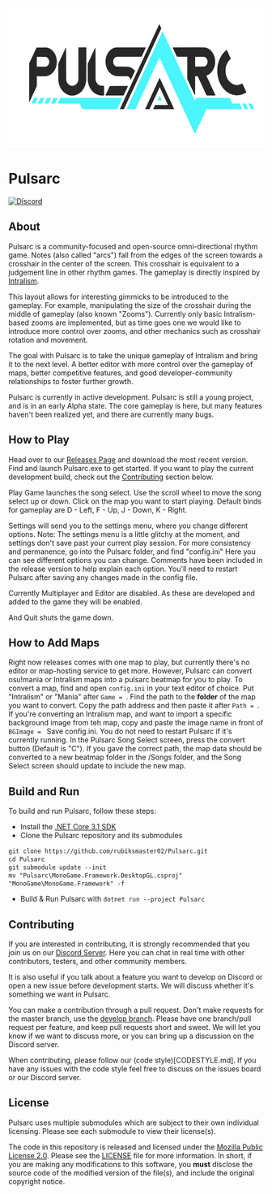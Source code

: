 <p align="center">
  <img width="626px" height="280px" src="assets/logo.png">
</p>

# Pulsarc
[![Discord](https://discordapp.com/api/guilds/486933399425122318/widget.png?style=shield)](https://discord.gg/SYfpvfJ)

## About
Pulsarc is a community-focused and open-source omni-directional rhythm game. Notes (also called "arcs") fall from the edges of the screen towards a crosshair in the center of the screen. This crosshair is equivalent to a judgement line in other rhythm games. The gameplay is directly inspired by [Intralism](https://store.steampowered.com/app/513510/Intralism/).

This layout allows for interesting gimmicks to be introduced to the gameplay. For example, manipulating the size of the crosshair during the middle of gameplay (also known "Zooms"). Currently only basic Intralism-based zooms are implemented, but as time goes one we would like to introduce more control over zooms, and other mechanics such as crosshair rotation and movement.

The goal with Pulsarc is to take the unique gameplay of Intralism and bring it to the next level. A better editor with more control over the gameplay of maps, better competitive features, and good developer-community relationships to foster further growth.

Pulsarc is currently in active development. Pulsarc is still a young project, and is in an early Alpha state. The core gameplay is here, but many features haven't been realized yet, and there are currently many bugs.

## How to Play
Head over to our [Releases Page](https://github.com/PulsarcGame/Pulsarc/releases) and download the most recent version. Find and launch Pulsarc.exe to get started. If you want to play the current development build, check out the [Contributing](README.md#contributing) section below.

Play Game launches the song select. Use the scroll wheel to move the song select up or down. Click on the map you want to start playing. Default binds for gameplay are D - Left, F - Up, J - Down, K - Right.

Settings will send you to the settings menu, where you change different options. Note: The settings menu is a little glitchy at the moment, and settings don't save past your current play session. For more consistency and permanence, go into the Pulsarc folder, and find "config.ini" Here you can see different options you can change. Comments have been included in the release version to help explain each option. You'll need to restart Pulsarc after saving any changes made in the config file.

Currently Multiplayer and Editor are disabled. As these are developed and added to the game they will be enabled.

And Quit shuts the game down.

## How to Add Maps
Right now releases comes with one map to play, but currently there's no editor or map-hosting service to get more. However, Pulsarc can convert osu!mania or Intralism maps into a pulsarc beatmap for you to play.
To convert a map, find and open ``config.ini`` in your text editor of choice. Put "Intralism" or "Mania" after ``Game = ``. Find the path to the __folder__ of the map you want to convert. Copy the path address and then paste it after ``Path = ``. If you're converting an Intralism map, and want to import a specific background image from teh map, copy and paste the image name in front of ``BGImage = `` Save config.ini. You do not need to restart Pulsarc if it's currently running. In the Pulsarc Song Select screen, press the convert button (Default is "C"). If you gave the correct path, the map data should be converted to a new beatmap folder in the /Songs folder, and the Song Select screen should update to include the new map.

## Build and Run
To build and run Pulsarc, follow these steps:
- Install the [.NET Core 3.1 SDK](https://dotnet.microsoft.com/download/dotnet-core/3.1)
- Clone the Pulsarc repository and its submodules 
```
git clone https://github.com/rubiksmaster02/Pulsarc.git
cd Pulsarc
git submodule update --init
mv "Pulsarc\MonoGame.Framework.DesktopGL.csproj" "MonoGame\MonoGame.Framework" -f

```
- Build & Run Pulsarc with `dotnet run --project Pulsarc`

## Contributing
If you are interested in contributing, it is strongly recommended that you join us on our [Discord Server](https://discord.gg/SYfpvfJ). Here you can chat in real time with other contributors, testers, and other community members. 

It is also useful if you talk about a feature you want to develop on Discord or open a new issue before development starts. We will discuss whether it's something we want in Pulsarc.

You can make a contribution through a pull request. Don't make requests for the master branch, use the [develop branch](https://github.com/PulsarcGame/Pulsarc). Please have one branch/pull request per feature, and keep pull requests short and sweet. We will let you know if we want to discuss more, or you can bring up a discussion on the Discord server.

When contributing, please follow our (code style)[CODESTYLE.md]. If you have any issues with the code style feel free to discuss on the issues board or our Discord server.

## License
Pulsarc uses multiple submodules which are subject to their own individual licensing. Please see each submodule to view their license(s).

The code in this repository is released and licensed under the [Mozilla Public License 2.0](LICENSE). Please see the [LICENSE](LICENSE) file for more information. In short, if you are making any modifications to this software, you **must** disclose the source code of the modified version of the file(s), and include the original copyright notice.
